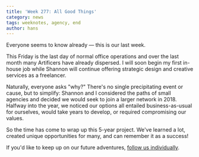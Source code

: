 ```yaml
---
title: 'Week 277: All Good Things'
category: news
tags: weeknotes, agency, end
author: hans
---
```


Everyone seems to know already — this is our last week.

This Friday is the last day of normal office operations and over the last month many Artificers have already dispersed. I will soon begin my first in-house job while Shannon will continue offering strategic design and creative services as a freelancer.

Naturally, everyone asks "why?" There's no single precipitating event or cause, but to simplify: Shannon and I considered the paths of small agencies and decided we would seek to join a larger network in 2018. Halfway into the year, we noticed our options all entailed business-as-usual for ourselves, would take years to develop, or required compromising our values.

So the time has come to wrap up this 5-year project. We've learned a lot, created unique opportunities for many, and can remember it as a success!

If you'd like to keep up on our future adventures, [follow us individually](/people/).

